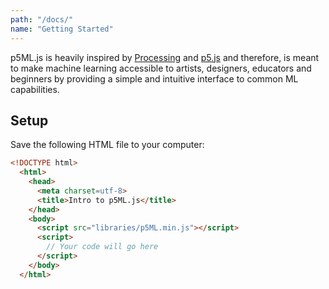 ```yaml
---
path: "/docs/"
name: "Getting Started"
---
```


p5ML.js is heavily inspired by [Processing](https://processing.org/) and [p5.js](https://p5js.org/) and therefore, is meant to make machine learning accessible to artists, designers, educators and beginners by providing a simple and intuitive interface to common ML capabilities.

## Setup

Save the following HTML file to your computer:

```html
<!DOCTYPE html>
  <html>
    <head>
      <meta charset=utf-8>
      <title>Intro to p5ML.js</title>
    </head>
    <body>
      <script src="libraries/p5ML.min.js"></script>
      <script>
        // Your code will go here 
      </script>
    </body>
  </html>
```